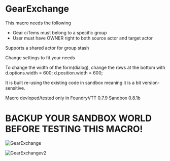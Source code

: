 
# GearExchange
This macro needs the following
 - Gear ciTems must belong to a specific group
 - User must have OWNER right to both source actor and target actor

Supports a shared actor for group stash

Change settings to fit your needs
   
To change the width of the form(dialog), change the rows at the bottom with
     d.options.width = 600;
     d.position.width = 600;

It is built re-using the existing code in sandbox meaning it is a bit version-sensitive.  

Macro devloped/tested only in
FoundryVTT 0.7.9
Sandbox  0.8.1b

# BACKUP YOUR SANDBOX WORLD BEFORE TESTING THIS MACRO!

![GearExchange](https://user-images.githubusercontent.com/81265884/112399263-3a28ba80-8d06-11eb-9b57-2cbd3fb1a11e.gif)

![GearExchangev2](https://user-images.githubusercontent.com/81265884/112461875-b05a0b00-8d60-11eb-9e58-5b3edaa37171.gif)
